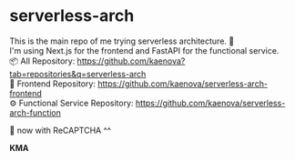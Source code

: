 # serverless-arch

This is the main repo of me trying serverless architecture. 🏡  
I'm using Next.js for the frontend and FastAPI for the functional service.  
📦 All Repository:  https://github.com/kaenova?tab=repositories&q=serverless-arch  
📱 Frontend Repository: https://github.com/kaenova/serverless-arch-frontend   
⚙ Functional Service Repository: https://github.com/kaenova/serverless-arch-function  
  
🔵 now with ReCAPTCHA ^^ 
  
<b>KMA</b>
